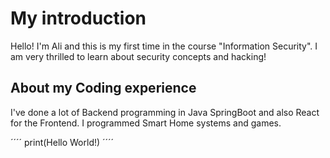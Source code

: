 # My introduction 

Hello! I'm Ali and this is my first time in the course "Information Security". I am very thrilled to learn about security concepts and hacking!

## About my Coding experience

I've done a lot of Backend programming in Java SpringBoot and also React for the Frontend. I programmed Smart Home systems and games.

´´´´
print(Hello World!)
´´´´
